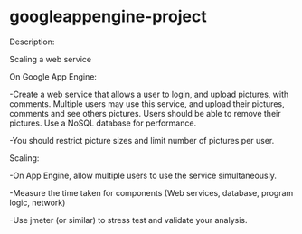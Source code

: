 # googleappengine-project

Description:

Scaling a web service

On Google App Engine:

-Create a web service that allows a user to login, and upload pictures, with comments. Multiple users may use this
service, and upload their pictures, comments and see others pictures. Users should be able to remove their
pictures. Use a NoSQL database for performance.

-You should restrict picture sizes and limit number of pictures per user.

Scaling:

-On App Engine, allow multiple users to use the service simultaneously.

-Measure the time taken for components (Web services, database, program logic, network)

-Use jmeter (or similar) to stress test and validate your analysis.
